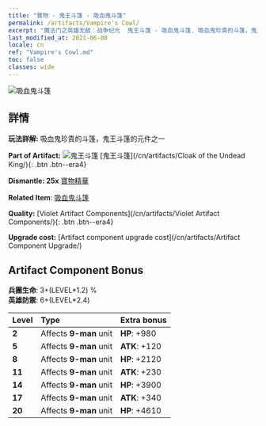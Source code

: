 ```yaml
---
title: "寶物 - 鬼王斗篷 - 吸血鬼斗篷"
permalink: /artifacts/Vampire's Cowl/
excerpt: "魔法门之英雄无敌：战争纪元  鬼王斗篷 - 吸血鬼斗篷. 吸血鬼珍貴的斗篷，鬼王斗篷的元件之一"
last_modified_at: 2021-06-08
locale: cn
ref: "Vampire's Cowl.md"
toc: false
classes: wide
---
```


 ![吸血鬼斗篷](/images/t/artifact_40322.png)



## 詳情

 **玩法詳解:** 吸血鬼珍貴的斗篷，鬼王斗篷的元件之一

 **Part of Artifact:** ![鬼王斗篷](/images/t/icon_artifact_32.png) [鬼王斗篷](/cn/artifacts/Cloak of the Undead King/){: .btn .btn--era4}

 **Dismantle: 25x** [寶物精華](/cn/Items/con_905/)

 **Related Item**: [吸血鬼斗篷](/cn/Items/art_130/)

 **Quality:** [Violet Artifact Components](/cn/artifacts/Violet Artifact Components/){: .btn .btn--era4}

 **Upgrade cost:** [Artifact component upgrade cost](/cn/artifacts/Artifact Component Upgrade/)

## Artifact Component Bonus

  **兵團生命**: 3+(LEVEL\*1.2) %<br/>**英雄防禦**: 6+(LEVEL\*2.4)

  |  Level  | Type |    Extra bonus  | 
  |:--------|:-----|:----------------| 
  | **2** | Affects **9-man** unit | **HP**: +980 | 
  | **5** | Affects **9-man** unit | **ATK**: +120 | 
  | **8** | Affects **9-man** unit | **HP**: +2120 | 
  | **11** | Affects **9-man** unit | **ATK**: +230 | 
  | **14** | Affects **9-man** unit | **HP**: +3900 | 
  | **17** | Affects **9-man** unit | **ATK**: +340 | 
  | **20** | Affects **9-man** unit | **HP**: +4610 | 
